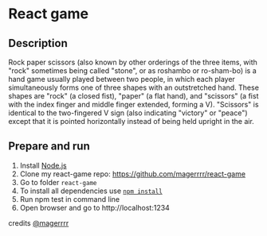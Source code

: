 # React game

## Description

Rock paper scissors (also known by other orderings of the three items, with "rock" sometimes being called "stone", or as roshambo or ro-sham-bo) is a hand game usually played between two people, in which each player simultaneously forms one of three shapes with an outstretched hand. These shapes are "rock" (a closed fist), "paper" (a flat hand), and "scissors" (a fist with the index finger and middle finger extended, forming a V). "Scissors" is identical to the two-fingered V sign (also indicating "victory" or "peace") except that it is pointed horizontally instead of being held upright in the air.

## Prepare and run
1. Install [Node.js](https://nodejs.org/en/download/)
3. Clone my react-game repo: https://github.com/magerrrr/react-game
4. Go to folder `react-game`
5. To install all dependencies use [`npm install`](https://docs.npmjs.com/cli/install)
6. Run npm test in command line
7. Open browser and go to http://localhost:1234

credits [@magerrrr](https://github.com/magerrrr/)
